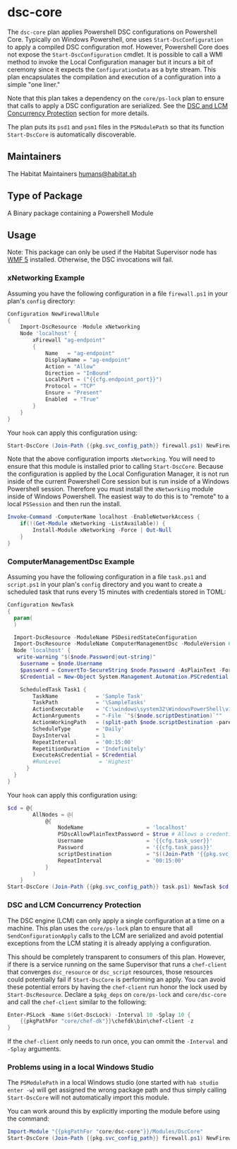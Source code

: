 # dsc-core

The `dsc-core` plan applies Powershell DSC configurations on Powershell Core. Typically on Windows Powershell, one uses `Start-DscConfiguration` to apply a compiled DSC configuration mof. However, Powershell Core does not expose the `Start-DscConfiguration` cmdlet. It is possible to call a WMI method to invoke the Local Configuration manager but it incurs a bit of ceremony since it expects the `ConfigurationData` as a byte stream. This plan encapsulates the compilation and execution of a configuration into a simple "one liner."

Note that this plan takes a dependency on the `core/ps-lock` plan to ensure that calls to apply a DSC configuration are serialized. See the [DSC and LCM Concurrency Protection](#DSC-and-LCM-Concurrency-Protection) section for more details.

The plan puts its `psd1` and `psm1` files in the `PSModulePath` so that its function `Start-DscCore` is automatically discoverable.

## Maintainers

The Habitat Maintainers humans@habitat.sh

## Type of Package

A Binary package containing a Powershell Module

## Usage

Note: This package can only be used if the Habitat Supervisor node has [WMF 5](https://www.microsoft.com/en-us/download/details.aspx?id=50395) installed. Otherwise, the DSC invocations will fail.

### xNetworking Example

Assuming you have the following configuration in a file `firewall.ps1` in your plan's `config` directory:

```PowerShell
Configuration NewFirewallRule
{
    Import-DscResource -Module xNetworking
    Node 'localhost' {
        xFirewall "ag-endpoint"
        {
            Name   = "ag-endpoint"
            DisplayName = "ag-endpoint"
            Action = "Allow"
            Direction = "InBound"
            LocalPort = ("{{cfg.endpoint_port}}")
            Protocol = "TCP"
            Ensure = "Present"
            Enabled  = "True"
        }
    }
}
```

Your `hook` can apply this configuration using:

```PowerShell
Start-DscCore (Join-Path {{pkg.svc_config_path}} firewall.ps1) NewFirewallRule
```

Note that the above configuration imports `xNetworking`. You will need to ensure that this module is installed prior to calling `Start-DscCore`. Because the configuration is applied by the Local Configuration Manager, it is not run inside of the current Powershell Core session but is run inside of a Windows Powershell session. Therefore you must install the `xNetworking` module inside of Windows Powershell. The easiest way to do this is to "remote" to a local `PSSession` and then run the install.

```PowerShell
Invoke-Command -ComputerName localhost -EnableNetworkAccess {
    if(!(Get-Module xNetworking -ListAvailable)) {
        Install-Module xNetworking -Force | Out-Null
    }
}
```

### ComputerManagementDsc Example

Assuming you have the following configuration in a file `task.ps1` and `script.ps1` in your plan's `config` directory and you want to create a scheduled task that runs every 15 minutes with credentials stored in TOML:

```PowerShell
Configuration NewTask
{
  param(
  )

  Import-DscResource -ModuleName PSDesiredStateConfiguration
  Import-DscResource -ModuleName ComputerManagementDsc -ModuleVersion 6.4.0.0
  Node 'localhost' {
   write-warning "$($node.Password|out-string)"
    $username = $node.Username
    $password = ConvertTo-SecureString $node.Password -AsPlainText -Force
    $Credential = New-Object System.Management.Automation.PSCredential -ArgumentList ($username, $password)

    ScheduledTask Task1 {
        TaskName            = 'Sample Task'
        TaskPath            = '\SampleTasks'
        ActionExecutable    = 'C:\windows\system32\WindowsPowerShell\v1.0\powershell.exe'
        ActionArguments     = "-File `"$($node.scriptDestination)`""
        ActionWorkingPath   = (split-path $node.scriptDestination -parent)
        ScheduleType        = 'Daily'
        DaysInterval        = 1
        RepeatInterval      = '00:15:00'
        RepetitionDuration  = 'Indefinitely'
        ExecuteAsCredential = $Credential
        #RunLevel            = 'Highest'
      }
  }
}
```

Your `hook` can apply this configuration using:

```PowerShell
$cd = @{
        AllNodes = @(
            @{
                NodeName                    = 'localhost'
                PSDscAllowPlainTextPassword = $true # Allows a credential in the DSC config (mof file is deleted after config)
                Username                    = '{{cfg.task_user}}'
                Password                    = '{{cfg.task_pass}}'
                scriptDestination           = "$((Join-Path '{{pkg.svc_config_path}}' script.ps1))"
                RepeatInterval              = '00:15:00'
            }
        )
    }
Start-DscCore (Join-Path {{pkg.svc_config_path}} task.ps1) NewTask $cd
```

### DSC and LCM Concurrency Protection

The DSC engine (LCM) can only apply a single configuration at a time on a machine. This plan uses the `core/ps-lock` plan to ensure that all `SendConfigurationApply` calls to the LCM are serialized and avoid potential exceptions from the LCM stating it is already applying a configuration.

This should be completely transparent to consumers of this plan. However, if there is a service running on the same Supervisor that runs a `chef-client` that converges `dsc_resource` or `dsc_script` resources, those resources could potentially fail if `Start-DscCore` is performing an apply. You can avoid these potential errors by having the `chef-client` run honor the lock used by `Start-DscResource`. Declare a `$pkg_deps` on `core/ps-lock` and `core/dsc-core` and call the `chef-client` similar to the following:

```PowerShell
Enter-PSLock -Name $(Get-DscLock) -Interval 10 -Splay 10 {
    {{pkgPathFor "core/chef-dk"}}\chefdk\bin\chef-client -z
}
```

If the `chef-client` only needs to run once, you can ommit the `-Interval` and `-Splay` arguments.

### Problems using in a local Windows Studio

The `PSModulePath` in a local Windows studio (one started with `hab studio enter -w`) will get assigned the wrong package path and thus simply calling `Start-DscCore` will not automatically import this module.

You can work around this by explicitly importing the module before using the command:

```PowerShell
Import-Module "{{pkgPathFor "core/dsc-core"}}/Modules/DscCore"
Start-DscCore (Join-Path {{pkg.svc_config_path}} firewall.ps1) NewFirewallRule
```
